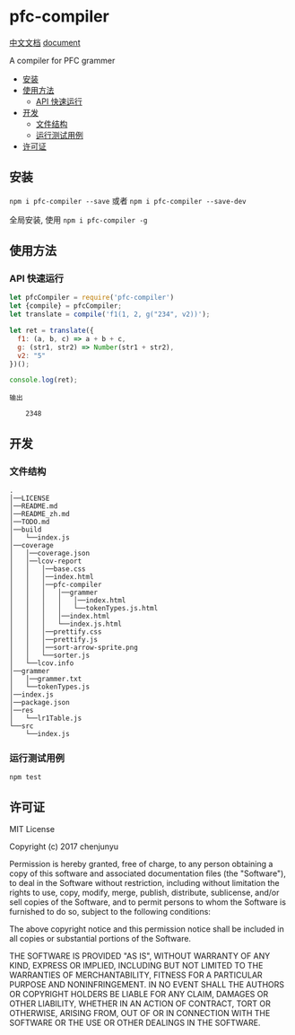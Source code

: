 # pfc-compiler

[中文文档](./README_zh.md)   [document](./README.md)

A compiler for PFC grammer
- [安装](#%E5%AE%89%E8%A3%85)
- [使用方法](#%E4%BD%BF%E7%94%A8%E6%96%B9%E6%B3%95)
  * [API 快速运行](#api-%E5%BF%AB%E9%80%9F%E8%BF%90%E8%A1%8C)
- [开发](#%E5%BC%80%E5%8F%91)
  * [文件结构](#%E6%96%87%E4%BB%B6%E7%BB%93%E6%9E%84)
  * [运行测试用例](#%E8%BF%90%E8%A1%8C%E6%B5%8B%E8%AF%95%E7%94%A8%E4%BE%8B)
- [许可证](#%E8%AE%B8%E5%8F%AF%E8%AF%81)

## 安装

`npm i pfc-compiler --save` 或者 `npm i pfc-compiler --save-dev`

全局安装, 使用 `npm i pfc-compiler -g`



## 使用方法








### API 快速运行



```js
let pfcCompiler = require('pfc-compiler')
let {compile} = pfcCompiler;
let translate = compile('f1(1, 2, g("234", v2))');

let ret = translate({
  f1: (a, b, c) => a + b + c,
  g: (str1, str2) => Number(str1 + str2),
  v2: "5"
})();

console.log(ret);
```

```
输出

    2348

```


## 开发

### 文件结构

```
.    
│──LICENSE    
│──README.md    
│──README_zh.md    
│──TODO.md    
│──build    
│   └──index.js    
│──coverage    
│   │──coverage.json    
│   │──lcov-report    
│   │   │──base.css    
│   │   │──index.html    
│   │   │──pfc-compiler    
│   │   │   │──grammer    
│   │   │   │   │──index.html    
│   │   │   │   └──tokenTypes.js.html    
│   │   │   │──index.html    
│   │   │   └──index.js.html    
│   │   │──prettify.css    
│   │   │──prettify.js    
│   │   │──sort-arrow-sprite.png    
│   │   └──sorter.js    
│   └──lcov.info    
│──grammer    
│   │──grammer.txt    
│   └──tokenTypes.js    
│──index.js    
│──package.json    
│──res    
│   └──lr1Table.js    
└──src    
    └──index.js     
```


### 运行测试用例

`npm test`

## 许可证

MIT License

Copyright (c) 2017 chenjunyu

Permission is hereby granted, free of charge, to any person obtaining a copy
of this software and associated documentation files (the "Software"), to deal
in the Software without restriction, including without limitation the rights
to use, copy, modify, merge, publish, distribute, sublicense, and/or sell
copies of the Software, and to permit persons to whom the Software is
furnished to do so, subject to the following conditions:

The above copyright notice and this permission notice shall be included in all
copies or substantial portions of the Software.

THE SOFTWARE IS PROVIDED "AS IS", WITHOUT WARRANTY OF ANY KIND, EXPRESS OR
IMPLIED, INCLUDING BUT NOT LIMITED TO THE WARRANTIES OF MERCHANTABILITY,
FITNESS FOR A PARTICULAR PURPOSE AND NONINFRINGEMENT. IN NO EVENT SHALL THE
AUTHORS OR COPYRIGHT HOLDERS BE LIABLE FOR ANY CLAIM, DAMAGES OR OTHER
LIABILITY, WHETHER IN AN ACTION OF CONTRACT, TORT OR OTHERWISE, ARISING FROM,
OUT OF OR IN CONNECTION WITH THE SOFTWARE OR THE USE OR OTHER DEALINGS IN THE
SOFTWARE.
